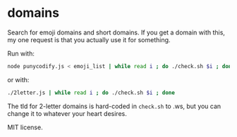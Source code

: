 domains
=======

Search for emoji domains and short domains. If you get a domain with this, my one request is that you actually use it for something.

Run with:
```bash
node punycodify.js < emoji_list | while read i ; do ./check.sh $i ; done
```

or with:
```bash
./2letter.js | while read i ; do ./check.sh $i ; done
```

The tld for 2-letter domains is hard-coded in `check.sh` to .ws, but you can change it to whatever your heart desires.

MIT license.
